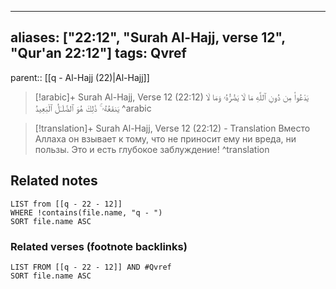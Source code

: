 
---
aliases: ["22:12", "Surah Al-Hajj, verse 12", "Qur'an 22:12"]
tags: Qvref
---

parent:: [[q - Al-Hajj (22)|Al-Hajj]]

> [!arabic]+ Surah Al-Hajj, Verse 12 (22:12)
> <span class="quran-arabic">يَدْعُوا۟ مِن دُونِ ٱللَّهِ مَا لَا يَضُرُّهُۥ وَمَا لَا يَنفَعُهُۥ ۚ ذَٰلِكَ هُوَ ٱلضَّلَـٰلُ ٱلْبَعِيدُ</span>
^arabic

> [!translation]+ Surah Al-Hajj, Verse 12 (22:12) - Translation
> Вместо Аллаха он взывает к тому, что не приносит ему ни вреда, ни пользы. Это и есть глубокое заблуждение!
^translation



## Related notes
```dataview
LIST from [[q - 22 - 12]]
WHERE !contains(file.name, "q - ")
SORT file.name ASC
```

### Related verses (footnote backlinks)
```dataview
LIST FROM [[q - 22 - 12]] AND #Qvref
SORT file.name ASC
```

